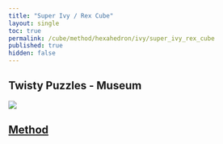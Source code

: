 ```yaml
---
title: "Super Ivy / Rex Cube"
layout: single
toc: true
permalink: /cube/method/hexahedron/ivy/super_ivy_rex_cube
published: true
hidden: false
---
```


<head>
  <base target="_blank">
</head>



## Twisty Puzzles - Museum

<a href="https://twistypuzzles.com/app/museum/museum_showitem.php?pkey=8828">
  <img src="https://twistypuzzles.com/museum/large/08828-01.jpg">
</a>



## [Method](/cube/method/hexahedron/ivy/super_ivy_rex_cube/method)
